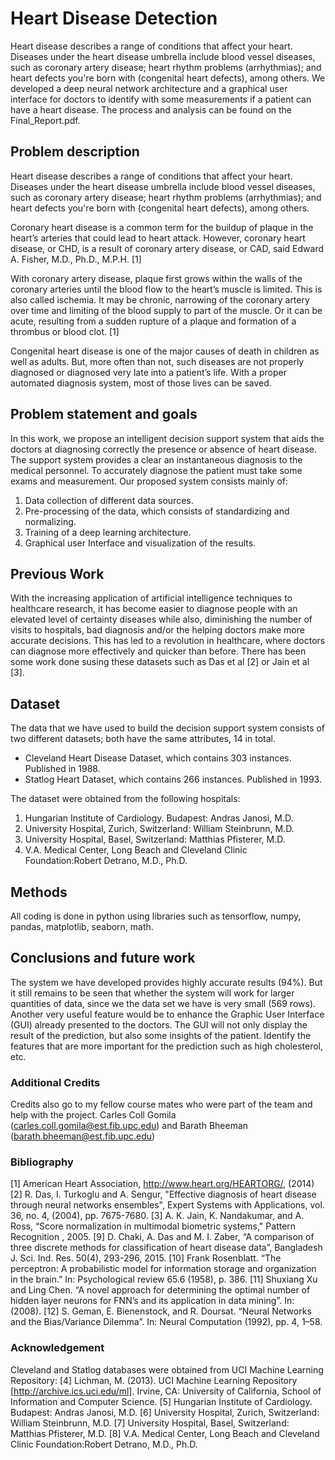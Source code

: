 # Heart Disease Detection

Heart disease describes a range of conditions that affect your heart. Diseases under the heart disease umbrella include blood vessel diseases, such as coronary artery disease; heart rhythm problems (arrhythmias); and heart defects you're born with (congenital heart defects), among others. We developed a deep neural network architecture and a graphical user interface for doctors to identify with some measurements if a patient can have a heart disease. The process and analysis can be found on the Final_Report.pdf.

## Problem description
Heart disease describes a range of conditions that affect your heart. Diseases under the heart disease umbrella include blood vessel diseases, such as coronary artery disease; heart rhythm problems (arrhythmias); and heart defects you're born with (congenital heart defects), among others.

Coronary heart disease is a common term for the buildup of plaque in the heart’s arteries that could lead to heart attack. However, coronary heart disease, or CHD, is a result of coronary artery disease, or CAD, said Edward A. Fisher, M.D., Ph.D., M.P.H. [1]

With coronary artery disease, plaque first grows within the walls of the coronary arteries until the blood flow to the heart’s muscle is limited. This is also called ischemia. It may be chronic, narrowing of the coronary artery over time and limiting of the blood supply to part of the muscle. Or it can be acute, resulting from a sudden rupture of a plaque and formation of a thrombus or blood clot. [1]

Congenital heart disease is one of the major causes of death in children as well as adults. But, more often than not, such diseases are not properly diagnosed or diagnosed very late into a patient’s life. With a proper automated diagnosis system, most of those lives can be saved. 

## Problem statement and goals
In this work, we propose an intelligent decision support system that aids the doctors at diagnosing correctly the presence or absence of heart disease. The support system provides a clear an instantaneous diagnosis to the medical personnel. To accurately diagnose the patient must take some exams and measurement. Our proposed system consists mainly of: 
1. Data collection of different data sources.
2. Pre-processing of the data, which consists of standardizing and normalizing.
3. Training of a deep learning architecture.
4. Graphical user Interface and visualization of the results.

## Previous Work
With the increasing application of artificial intelligence techniques to healthcare research, it has become easier to diagnose people with an elevated level of certainty diseases while also, diminishing the number of visits to hospitals, bad diagnosis and/or the helping doctors make more accurate decisions. This has led to a revolution in healthcare, where doctors can diagnose more effectively and quicker than before. There has been some work done susing these datasets such as Das et al [2] or Jain et al [3].

## Dataset
The data that we have used to build the decision support system consists of two different datasets; both have the same attributes, 14 in total.
- Cleveland Heart Disease Dataset, which contains 303 instances. Published in 1988.
- Statlog Heart Dataset, which contains 266 instances. Published in 1993.

The dataset were obtained from the following hospitals:
1. Hungarian Institute of Cardiology. Budapest: Andras Janosi, M.D.
2. University Hospital, Zurich, Switzerland: William Steinbrunn, M.D.
3. University Hospital, Basel, Switzerland: Matthias Pfisterer, M.D.
4. V.A. Medical Center, Long Beach and Cleveland Clinic Foundation:Robert Detrano, M.D., Ph.D.

## Methods
All coding is done in python using libraries such as tensorflow, numpy, pandas, matplotlib, seaborn, math.

## Conclusions and future work
The system we have developed provides highly accurate results (94%). But it still remains to be seen that whether the system will work for larger quantities of data, since we the data set we have is very small (569 rows). Another very useful feature would be to enhance the Graphic User Interface (GUI) already presented to the doctors. The GUI will not only display the result of the prediction, but also some insights of the patient. Identify the features that are more important for the prediction such as high cholesterol, etc.

### Additional Credits
Credits also go to my fellow course mates who were part of the team and help with the project. Carles Coll Gomila (carles.coll.gomila@est.fib.upc.edu) and Barath Bheeman (barath.bheeman@est.fib.upc.edu)

### Bibliography
[1] American Heart Association, http://www.heart.org/HEARTORG/, (2014)
[2] R. Das, I. Turkoglu and A. Sengur, "Effective diagnosis of heart disease through neural networks ensembles", Expert Systems with Applications, vol. 36, no. 4, (2004), pp. 7675-7680.
[3] A. K. Jain, K. Nandakumar, and A. Ross, “Score normalization in multimodal biometric systems," Pattern Recognition , 2005.
[9] D. Chaki, A. Das and M. I. Zaber, “A comparison of three discrete methods for classification of heart disease data”, Bangladesh J. Sci. Ind. Res. 50(4), 293-296, 2015.
[10] Frank Rosenblatt. “The perceptron: A probabilistic model for information storage and organization in the brain.” In: Psychological review 65.6 (1958), p. 386. 
[11] Shuxiang Xu and Ling Chen. “A novel approach for determining the optimal number of hidden layer neurons for FNN’s and its application in data mining”. In: (2008).
[12] S. Geman, E. Bienenstock, and R. Doursat. “Neural Networks and the Bias/Variance Dilemma”. In: Neural Computation (1992), pp. 4, 1–58.

### Acknowledgement
Cleveland and Statlog databases were obtained from UCI Machine Learning Repository:
[4] Lichman, M. (2013). UCI Machine Learning Repository [http://archive.ics.uci.edu/ml]. Irvine, CA: University of California, School of Information and Computer Science.
[5] Hungarian Institute of Cardiology. Budapest: Andras Janosi, M.D.
[6] University Hospital, Zurich, Switzerland: William Steinbrunn, M.D. 
[7] University Hospital, Basel, Switzerland: Matthias Pfisterer, M.D. 
[8] V.A. Medical Center, Long Beach and Cleveland Clinic Foundation:Robert Detrano, M.D., Ph.D.
